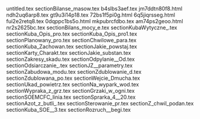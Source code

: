 untitled.tex
sectionBilanse_masow.tex
b4slbs3aef.tex
jm7ddtn80f8.html
ndh2uq6arp8.tex
gt9u3i14p18.tex
72bs1f5pi0g.html
6q5jiqrsseg.html
fui2e2retq8.tex
0dqppc1bs5o.html
mkpubrcfdbo.tex
am74ps2geoo.html
nr2s2625bc.tex
sectionBilans_mocy_e.tex
sectionKubaWytyczne_.tex
sectionKuba_Opis_pro.tex
sectionKuba_Opis_pro1.tex
sectionPlanowany_pro.tex
sectionChwilowe_para.tex
sectionKuba_Zachowan.tex
sectionJakie_powstaj.tex
sectionKarty_Charakt.tex
sectionJakie_substan.tex
sectionZakresy_skadu.tex
sectionOdpylanie__Od.tex
sectionOdsiarczanie_.tex
sectionJZ__parametry.tex
sectionZabudowa_modu.tex
sectionZdublowanie_d.tex
sectionZdublowana_po.tex
sectionWejcie_Dmucha.tex
sectionUkad_powietrz.tex
sectionNa_wypark_wod.tex
sectionWypraka_z_grz.tex
sectionGrzaki_w_ogni.tex
sectionSOEMCFC_linia.tex
sectionSprarka_4__20.tex
sectionAzot_z_butli_.tex
sectionSterowanie_pr.tex
sectionZ_chwil_podan.tex
sectionKuba_SOE__3.tex
sectionRozruch__begi.tex